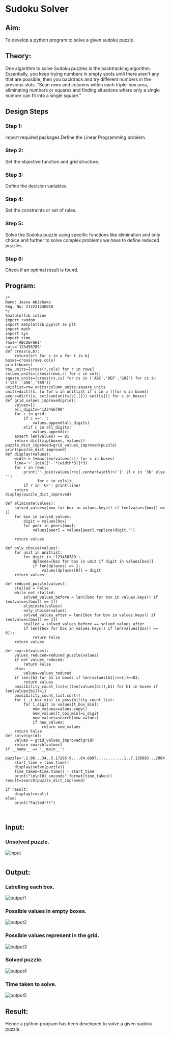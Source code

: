 # Sudoku Solver
## Aim:
To develop a python program to solve a given sudoku puzzle.

## Theory:
One algorithm to solve Sudoku puzzles is the backtracking algorithm. Essentially, you keep trying numbers in empty spots until there aren't any that are possible, then you backtrack and try different numbers in the previous slots. “Scan rows and columns within each triple-box area, eliminating numbers or squares and finding situations where only a single number can fit into a single square.”

## Design Steps
### Step 1:
import required packages.Define the Linear Programming problem.
### Step 2: 
Set the objective function and grid structure.
### Step 3: 
Define the decision variables.
### Step 4:
Set the constraints or set of rules.
### Step 5: 
Solve the Sudoku puzzle using specific functions like elimination and only choice and further to solve complex problems we hava to define reduced puzzles .
### Step 6: 
Check if an optimal result is found.



## Program:
```
/*
Name: Jeeva Abishake
Reg. No: 212221240018
*/
%matplotlib inline
import random
import matplotlib.pyplot as plt
import math
import sys
import time
rows='ABCDEFGHI'
cols='123456789'
def cross(a,b):
    return[s+t for s in a for t in b]
boxes=cross(rows,cols)
print(boxes)
row_units=[cross(r,cols) for r in rows]
column_units=[cross(rows,c) for c in cols]
square_units=[cross(rs,cs) for rs in ('ABC','DEF','GHI') for cs in ('123','456','789')]
unitlist=row_units+column_units+square_units
units=dict((s, [u for u in unitlist if s in u ])for s in boxes)
peers=dict((s, set(sum(units[s],[]))-set([s])) for s in boxes)
def grid_values_improved(grid):
    values=[]
    all_digits='123456789'
    for c in grid:
        if c =='.':
            values.append(all_digits)
        elif c in all_digits:
            values.append(c)
    assert len(values) == 81
    return dict(zip(boxes, values))
puzzle_dict_improved=grid_values_improved(puzzle)
print(puzzle_dict_improved)
def display(values):
    width = 1+max(len(values[s]) for s in boxes)
    line='+'.join(['-'*(width*3)]*3)
    for r in rows:
        print(''.join(values[r+c].center(width)+('|' if c in '36' else '')
              for c in cols))
        if r in 'CF': print(line)
    return
display(puzzle_dict_improved)

def eliminate(values):
    solved_values=[box for box in values.keys() if len(values[box]) == 1]
    for box in solved_values:
        digit = values[box] 
        for peer in peers[box]:
            values[peer] = values[peer].replace(digit,'')

    return values

def only_choice(values):
    for unit in unitlist: 
        for digit in '123456789':
            dplaces=[box for box in unit if digit in values[box]]
            if len(dplaces) == 1:
                values[dplaces[0]] = digit
    return values

def reduced_puzzle(values):
    stalled = False
    while not stalled:
        solved_values_before = len([box for box in values.keys() if len(values[box]) == 1])
        eliminate(values)
        only_choice(values)
        solved_values_after = len([box for box in values.keys() if len(values[box]) == 1])
        stalled = solved_values_before == solved_values_after
        if len([box for box in values.keys() if len(values[box]) == 0]):
            return False
    return values

def search(values):
    values_reduced=reduced_puzzle(values)
    if not values_reduced:
        return False
    else:
        values=values_reduced
    if len([b1 for b1 in boxes if len(values[b1])==1])==81:
        return values
    possibility_count_list=[(len(values[b1]),b1) for b1 in boxes if len(values[b1])>1]
    possibility_count_list.sort()
    for (_,t_box_min) in possibility_count_list:
        for i_digit in values[t_box_min]:
            new_values=values.copy()
            new_values[t_box_min]=i_digit
            new_values=search(new_values)
            if new_values:
                return new_values
    return False
def solve(grid):
    values = grid_values_improved(grid)
    return search(values)
if __name__ == '__main__':
    puzzle='.2.86...34..5.17285.9....64.6897............1..7.136893...2984...23.6..7.7.15....'
    start_time = time.time()
    display(solve(puzzle))
    time_taken=time.time() - start_time
    print("\n\n{0} seconds".format(time_taken))
result=search(puzzle_dict_improved)

if result:
    display(result)
else:
    print("Failed!!!")
    
    

```
## Input:
### Unsolved puzzle.
![input](inputpuzzle.png)
#
#
## Output:
### Labelling each box.
![output1](boxlabel.png)
### Possible values in empty boxes.
![output2](possiblevalue.png)
### Possible values represent in the grid.
![output3](gridpositions.png)
### Solved puzzle.
![output4](solved.png)
### Time taken to solve.
![output5](timetaken.png)


## Result:
Hence a python program has been developed to solve a given sudoku puzzle.